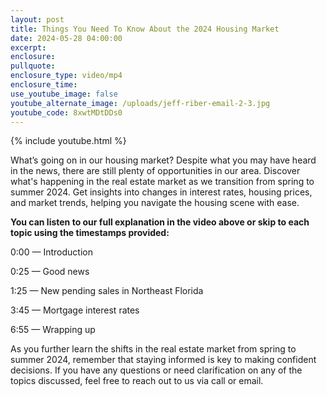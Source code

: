```yaml
---
layout: post
title: Things You Need To Know About the 2024 Housing Market
date: 2024-05-28 04:00:00
excerpt:
enclosure:
pullquote:
enclosure_type: video/mp4
enclosure_time:
use_youtube_image: false
youtube_alternate_image: /uploads/jeff-riber-email-2-3.jpg
youtube_code: 8xwtMDtDDs0
---
```

{% include youtube.html %}

What’s going on in our housing market? Despite what you may have heard in the news, there are still plenty of opportunities in our area. Discover what's happening in the real estate market as we transition from spring to summer 2024. Get insights into changes in interest rates, housing prices, and market trends, helping you navigate the housing scene with ease.

**You can listen to our full explanation in the video above or skip to each topic using the timestamps provided:**

0:00 — Introduction

0:25 — Good news

1:25 — New pending sales in Northeast Florida

3:45 — Mortgage interest rates

6:55 — Wrapping up

As you further learn the shifts in the real estate market from spring to summer 2024, remember that staying informed is key to making confident decisions. If you have any questions or need clarification on any of the topics discussed, feel free to reach out to us via call or email.